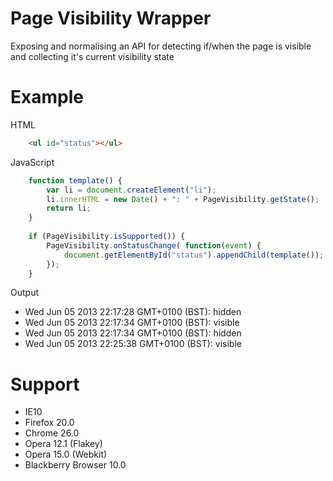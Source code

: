 Page Visibility Wrapper
============

Exposing and normalising an API for detecting if/when the page is visible and collecting it's current visibility state

Example
=======
HTML
```html
    <ul id="status"></ul>
```
JavaScript
```javascript
    function template() {
        var li = document.createElement("li");
        li.innerHTML = new Date() + ": " + PageVisibility.getState();
        return li;
    }
    
    if (PageVisibility.isSupported()) {
        PageVisibility.onStatusChange( function(event) {
            document.getElementById("status").appendChild(template());
        });
    }
```
Output
* Wed Jun 05 2013 22:17:28 GMT+0100 (BST): hidden
* Wed Jun 05 2013 22:17:34 GMT+0100 (BST): visible
* Wed Jun 05 2013 22:17:34 GMT+0100 (BST): hidden
* Wed Jun 05 2013 22:25:38 GMT+0100 (BST): visible

Support
=======

* IE10
* Firefox 20.0
* Chrome 26.0
* Opera 12.1 (Flakey)
* Opera 15.0 (Webkit)
* Blackberry Browser 10.0
